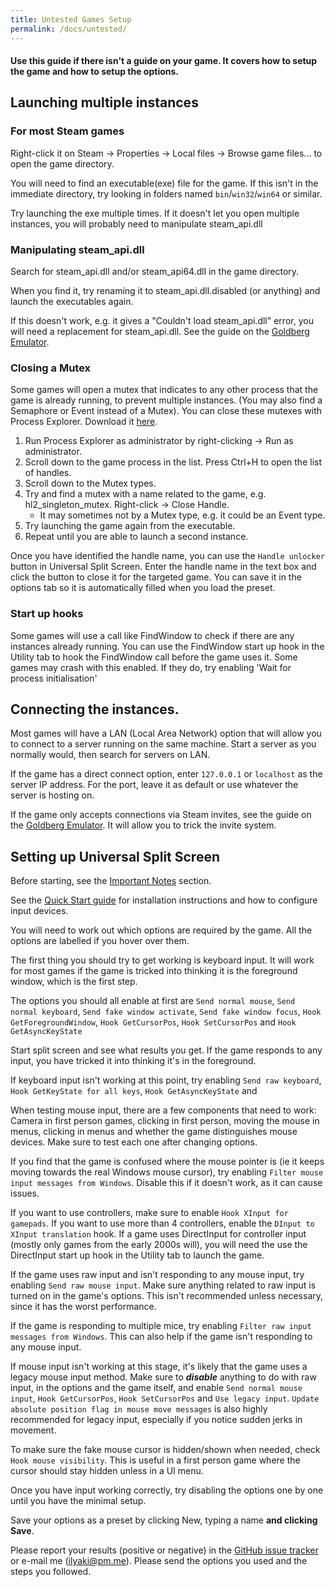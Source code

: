 ```yaml
---
title: Untested Games Setup
permalink: /docs/untested/
---
```


#### Use this guide if there isn't a guide on your game. It covers how to setup the game and how to setup the options.

## Launching multiple instances
### For most Steam games
Right-click it on Steam -> Properties -> Local files -> Browse game files... to open the game directory. 

You will need to find an executable(exe) file for the game. 
If this isn't in the immediate directory, try looking in folders named `bin`/`win32`/`win64` or similar.

Try launching the exe multiple times. 
If it doesn't let you open multiple instances, you will probably need to manipulate steam_api.dll

### Manipulating steam_api.dll
Search for steam_api.dll and/or steam_api64.dll in the game directory. 

When you find it, try renaming it to steam_api.dll.disabled (or anything) and launch the executables again. 

If this doesn't work, e.g. it gives a "Couldn't load steam_api.dll" error, you will need a replacement for steam_api.dll. 
See the guide on the [Goldberg Emulator](https://universalsplitscreen.github.io/docs/goldberg/).

### Closing a Mutex
Some games will open a mutex that indicates to any other process that the game is already running, to prevent multiple instances. (You may also find a Semaphore or Event instead of a Mutex).
You can close these mutexes with Process Explorer. Download it [here](https://docs.microsoft.com/en-us/sysinternals/downloads/process-explorer).
1. Run Process Explorer as administrator by right-clicking -> Run as administrator.
1. Scroll down to the game process in the list. Press Ctrl+H to open the list of handles. 
1. Scroll down to the Mutex types.
1. Try and find a mutex with a name related to the game, e.g. hl2_singleton_mutex. Right-click -> Close Handle. 
    * It may sometimes not by a Mutex type, e.g. it could be an Event type.
1. Try launching the game again from the executable. 
1. Repeat until you are able to launch a second instance.

Once you have identified the handle name, you can use the `Handle unlocker` button in Universal Split Screen. Enter the handle name in the text box and click the button to close it for the targeted game. You can save it in the options tab so it is automatically filled when you load the preset.

### Start up hooks
Some games will use a call like FindWindow to check if there are any instances already running. You can use the FindWindow start up hook in the Utility tab to hook the FindWindow call before the game uses it. Some games may crash with this enabled. If they do, try enabling 'Wait for process initialisation'

## Connecting the instances.
Most games will have a LAN (Local Area Network) option that will allow you to connect to a server running on the same machine. 
Start a server as you normally would, then search for servers on LAN.

If the game has a direct connect option, enter `127.0.0.1` or `localhost` as the server IP address. For the port, leave it as default or use whatever the server is hosting on.

If the game only accepts connections via Steam invites, see the guide on the [Goldberg Emulator](https://universalsplitscreen.github.io/docs/goldberg/). It will allow you to trick the invite system.
  
## Setting up Universal Split Screen
Before starting, see the [Important Notes](https://universalsplitscreen.github.io/docs/importantnotes/) section.

See the [Quick Start guide](https://universalsplitscreen.github.io/docs/quickstart/) for installation instructions and how to configure input devices.

You will need to work out which options are required by the game. All the options are labelled if you hover over them.

The first thing you should try to get working is keyboard input. 
It will work for most games if the game is tricked into thinking it is the foreground window, which is the first step.

The options you should all enable at first are `Send normal mouse`, `Send normal keyboard`, `Send fake window activate`, `Send fake window focus`, `Hook GetForegroundWindow`, `Hook GetCursorPos`, `Hook SetCursorPos` and `Hook GetAsyncKeyState`

Start split screen and see what results you get. If the game responds to any input, you have tricked it into thinking it's in the foreground.

If keyboard input isn't working at this point, try enabling `Send raw keyboard`, `Hook GetKeyState for all keys`, `Hook GetAsyncKeyState` and 

When testing mouse input, there are a few components that need to work: Camera in first person games, clicking in first person, moving the mouse in menus, clicking in menus and whether the game distinguishes mouse devices. Make sure to test each one after changing options.

If you find that the game is confused where the mouse pointer is (ie it keeps moving towards the real Windows mouse cursor), try enabling `Filter mouse input messages from Windows`. Disable this if it doesn't work, as it can cause issues.

If you want to use controllers, make sure to enable `Hook XInput for gamepads`. If you want to use more than 4 controllers, enable the `DInput to XInput translation` hook. If a game uses DirectInput for controller input (mostly only games from the early 2000s will), you will need the use the DirectInput start up hook in the Utility tab to launch the game.

If the game uses raw input and isn't responding to any mouse input, try enabling `Send raw mouse input`. 
Make sure anything related to raw input is turned on in the game's options.
This isn't recommended unless necessary, since it has the worst performance. 

If the game is responding to multiple mice, try enabling `Filter raw input messages from Windows`. This can also help if the game isn't responding to any mouse input.

If mouse input isn't working at this stage, it's likely that the game uses a legacy mouse input method. 
Make sure to ***disable*** anything to do with raw input, in the options and the game itself, and enable `Send normal mouse input`, `Hook GetCursorPos`, `Hook SetCursorPos` and `Use legacy input`. `Update absolute position flag in mouse move messages` is also highly recommended for legacy input, especially if you notice sudden jerks in movement.

To make sure the fake mouse cursor is hidden/shown when needed, check `Hook mouse visibility`. This is useful in a first person game where the cursor should stay hidden unless in a UI menu.

Once you have input working correctly, try disabling the options one by one until you have the minimal setup.

Save your options as a preset by clicking New, typing a name **and clicking Save**.

Please report your results (positive or negative) in the [GitHub issue tracker](https://github.com/UniversalSplitScreen/UniversalSplitScreen/issues) or e-mail me (ilyaki@pm.me). Please send the options you used and the steps you followed.
